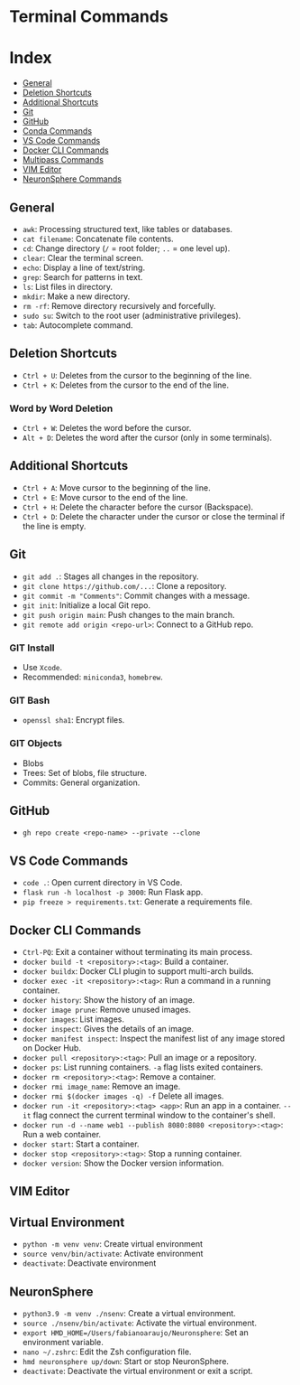 # Terminal Commands

# Index

- [General](#general)
- [Deletion Shortcuts](#deletion-shortcuts)
- [Additional Shortcuts](#additional-shortcuts)
- [Git](#git)
- [GitHub](#github)
- [Conda Commands](#conda-commands)
- [VS Code Commands](#vs-code-commands)
- [Docker CLI Commands](#docker-cli-commands)
- [Multipass Commands](#multipass-commands)
- [VIM Editor](#vim-editor)
- [NeuronSphere Commands](#neuronsphere-commands)

## General
- `awk`: Processing structured text, like tables or databases.
- `cat filename`: Concatenate file contents.
- `cd`: Change directory (`/` = root folder; `..` = one level up).
- `clear`: Clear the terminal screen.
- `echo`: Display a line of text/string.
- `grep`: Search for patterns in text.
- `ls`: List files in directory.
- `mkdir`: Make a new directory.
- `rm -rf`: Remove directory recursively and forcefully.
- `sudo su`: Switch to the root user (administrative privileges).
- `tab`: Autocomplete command.

## Deletion Shortcuts
- `Ctrl + U`: Deletes from the cursor to the beginning of the line.
- `Ctrl + K`: Deletes from the cursor to the end of the line.

### Word by Word Deletion
- `Ctrl + W`: Deletes the word before the cursor.
- `Alt + D`: Deletes the word after the cursor (only in some terminals).

## Additional Shortcuts
- `Ctrl + A`: Move cursor to the beginning of the line.
- `Ctrl + E`: Move cursor to the end of the line.
- `Ctrl + H`: Delete the character before the cursor (Backspace).
- `Ctrl + D`: Delete the character under the cursor or close the terminal if the line is empty.

## Git
- `git add .`: Stages all changes in the repository.
- `git clone https://github.com/...`: Clone a repository.
- `git commit -m "Comments"`: Commit changes with a message.
- `git init`: Initialize a local Git repo.
- `git push origin main`: Push changes to the main branch.
- `git remote add origin <repo-url>`: Connect to a GitHub repo.

### GIT Install
- Use `Xcode`.
- Recommended: `miniconda3`, `homebrew`.

### GIT Bash
- `openssl sha1`: Encrypt files.

### GIT Objects
- Blobs
- Trees: Set of blobs, file structure.
- Commits: General organization.

## GitHub
- `gh repo create <repo-name> --private --clone`

## VS Code Commands
- `code .`: Open current directory in VS Code.
- `flask run -h localhost -p 3000`: Run Flask app.
- `pip freeze > requirements.txt`: Generate a requirements file.

## Docker CLI Commands
- `Ctrl-PQ`: Exit a container without terminating its main process.
- `docker build -t <repository>:<tag>`: Build a container.
- `docker buildx`: Docker CLI plugin to support multi-arch builds.
- `docker exec -it <repository>:<tag>`: Run a command in a running container.
- `docker history`: Show the history of an image.
- `docker image prune`: Remove unused images.
- `docker images`: List images.
- `docker inspect`: Gives the details of an image.
- `docker manifest inspect`: Inspect the manifest list of any image stored on Docker Hub.
- `docker pull <repository>:<tag>`: Pull an image or a repository.
- `docker ps`: List running containers. `-a` flag lists exited containers.
- `docker rm <repository>:<tag>`: Remove a container.
- `docker rmi image_name`: Remove an image.
- `docker rmi $(docker images -q) -f` Delete all images.
- `docker run -it <repository>:<tag> <app>`: Run an app in a container. `--it` flag connect the current terminal window to the container's shell.
- `docker run -d --name web1 --publish 8080:8080 <repository>:<tag>`: Run a web container.
- `docker start`: Start a container.
- `docker stop <repository>:<tag>`: Stop a running container.
- `docker version`: Show the Docker version information.

## VIM Editor

## Virtual Environment
- `python -m venv venv`: Create virtual environment
- `source venv/bin/activate`: Activate environment
- `deactivate`: Deactivate environment


## NeuronSphere
- `python3.9 -m venv ./nsenv`: Create a virtual environment.
- `source ./nsenv/bin/activate`: Activate the virtual environment.
- `export HMD_HOME=/Users/fabianoaraujo/Neuronsphere`: Set an environment variable.
- `nano ~/.zshrc`: Edit the Zsh configuration file.
- `hmd neuronsphere up/down`: Start or stop NeuronSphere.
- `deactivate`: Deactivate the virtual environment or exit a script.
